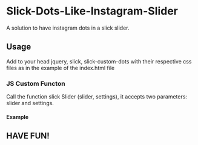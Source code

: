 # Slick-Dots-Like-Instagram-Slider
A solution to have instagram dots in a slick slider.

## Usage
Add to your head jquery, slick, slick-custom-dots with their respective css files as in the example of the index.html file

### JS Custom Functon
Call the function slick Slider (slider, settings), it accepts two parameters: slider and settings.

#### Example

<script>
var slider = $('.slick-slider');
var settings = {
        arrows: false,
        slidesToShow: 1,
        slidesToScroll: 1,
        dots: true, // IMPORTANT
        focusOnSelect: true,
        infinite: false, // IMPORTANT
    }

slickSlider(slide, settings);
</script>

## HAVE FUN!